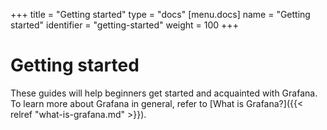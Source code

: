 +++
title = "Getting started"
type = "docs"
[menu.docs]
name = "Getting started"
identifier = "getting-started"
weight = 100
+++

# Getting started

These guides will help beginners get started and acquainted with Grafana. To learn more about Grafana in general, refer to [What is Grafana?]({{< relref "what-is-grafana.md" >}}).
